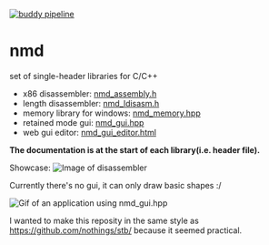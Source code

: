 [![buddy pipeline](https://app.buddy.works/nomade040/nmd/pipelines/pipeline/255609/badge.svg?token=2fb17a3ff8ce8e4793c03168be95a073eb3a1be6606e720a560806ca0bf9ce8a "buddy pipeline")](https://app.buddy.works/nomade040/nmd/pipelines/pipeline/255609)

# nmd
set of single-header libraries for C/C++

- x86 disassembler: [nmd_assembly.h](nmd_assembly.h)
- length disassembler: [nmd_ldisasm.h](nmd_ldisasm.h)
- memory library for windows: [nmd_memory.hpp](nmd_memory.hpp)
- retained mode gui: [nmd_gui.hpp](nmd_gui.hpp)
- web gui editor: [nmd_gui_editor.html](nmd_gui_editor.html)

**The documentation is at the start of each library(i.e. header file).**

Showcase:
![Image of disassembler](https://i.imgur.com/Zw2l94k.png)

Currently there's no gui, it can only draw basic shapes :/

![Gif of an application using nmd_gui.hpp](https://media.giphy.com/media/KzoJfuFCt9vxyfYuFz/giphy.gif)

I wanted to make this reposity in the same style as https://github.com/nothings/stb/ because it seemed practical.
